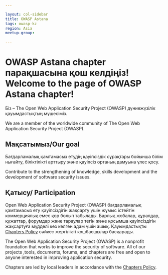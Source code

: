 ```yaml
---

layout: col-sidebar
title: OWASP Astana
tags: owasp-kz
region: Asia
meetup-group:

---
```


# OWASP Astana chapter парақшасына қош келдіңіз! Welcome to the page of OWASP Astana chapter!
Біз – The Open Web Application Security Project (OWASP) дүниежүзілік қауымдастықтың мүшесіміз.
<p> We are a member of the worldwide community of The Open Web Application Security Project (OWASP). </p>

## Мақсатымыз/Our goal 
Бағдарламалық қамтамасыз етудің қауіпсіздік сұрақтары бойынша білім нығайту, біліктілікті арттыру және қауіпсіз ортаның дамуына үлес қосу.
<p> Contribute to the strengthening of knowledge, skills development and the development of software security issues. </p>

## Қатысу/ Participation
Open Web Application Security Project (OWASP) бағдарламалық қамтамасыз ету қауіпсіздігін жақсарту үшін жұмыс істейтін коммерциялық емес қор болып табылады. Барлық жобалар, құралдар, құжаттар, форумдар және тараулар тегін және қосымша қауіпсіздігін жақсартуға мүдделі кез келген адам үшін ашық.
Қауымдастықты [Chapters Policy](/www-policy/operational/chapters) сәйкес жергілікті көшбасшылар басқарады.

<p> The Open Web Application Security Project (OWASP) is a nonprofit foundation that works to improve the security of software. All of our projects ,tools, documents, forums, and chapters are free and open to anyone interested in improving application security.

Chapters are led by local leaders in accordance with the [Chapters Policy](/www-policy/operational/chapters). </p>


